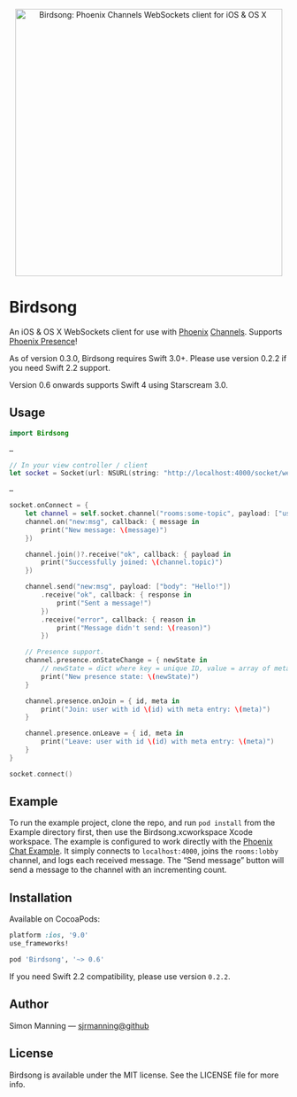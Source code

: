 <p align="center">
    <img src="https://raw.githubusercontent.com/sjrmanning/Birdsong/assets/birdsong.png" width="483px" alt="Birdsong: Phoenix Channels WebSockets client for iOS & OS X">
</p>

# Birdsong

An iOS & OS X WebSockets client for use with [Phoenix](http://www.phoenixframework.org) [Channels](http://www.phoenixframework.org/docs/channels). Supports [Phoenix Presence](https://hexdocs.pm/phoenix/1.2.0/Phoenix.Presence.html)!

As of version 0.3.0, Birdsong requires Swift 3.0+. Please use version 0.2.2 if you need Swift 2.2 support.

Version 0.6 onwards supports Swift 4 using Starscream 3.0.


## Usage

```swift
import Birdsong

…

// In your view controller / client
let socket = Socket(url: NSURL(string: "http://localhost:4000/socket/websocket")!, params: ["key": "secret"])

…

socket.onConnect = {
    let channel = self.socket.channel("rooms:some-topic", payload: ["user": "spartacus"])
    channel.on("new:msg", callback: { message in
        print("New message: \(message)")
    })

    channel.join()?.receive("ok", callback: { payload in
        print("Successfully joined: \(channel.topic)")
    })

    channel.send("new:msg", payload: ["body": "Hello!"])
        .receive("ok", callback: { response in
            print("Sent a message!")
        })
        .receive("error", callback: { reason in
            print("Message didn't send: \(reason)")
        })

    // Presence support.
    channel.presence.onStateChange = { newState in
        // newState = dict where key = unique ID, value = array of metas.
        print("New presence state: \(newState)")
    }

    channel.presence.onJoin = { id, meta in
        print("Join: user with id \(id) with meta entry: \(meta)")
    }

    channel.presence.onLeave = { id, meta in
        print("Leave: user with id \(id) with meta entry: \(meta)")
    }
}

socket.connect()
```

## Example

To run the example project, clone the repo, and run `pod install` from the Example directory first, then use the Birdsong.xcworkspace Xcode workspace. The example is configured to work directly with the [Phoenix Chat Example](https://github.com/chrismccord/phoenix_chat_example). It simply connects to `localhost:4000`, joins the `rooms:lobby` channel, and logs each received message. The “Send message” button will send a message to the channel with an incrementing count.

## Installation

Available on CocoaPods:

```ruby
platform :ios, '9.0'
use_frameworks!

pod 'Birdsong', '~> 0.6'
```

If you need Swift 2.2 compatibility, please use version `0.2.2`.

## Author

Simon Manning — [sjrmanning@github](https://github.com/sjrmanning)

## License

Birdsong is available under the MIT license. See the LICENSE file for more info.
